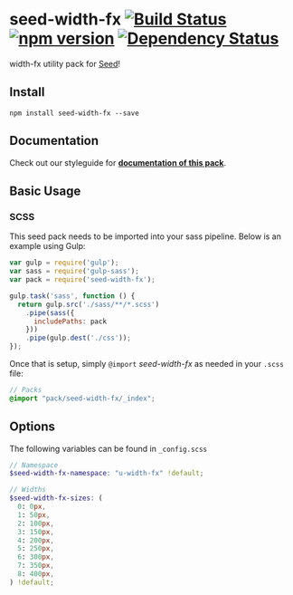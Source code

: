 # seed-width-fx [![Build Status](https://travis-ci.org/helpscout/seed-width-fx.svg?branch=master)](https://travis-ci.org/helpscout/seed-width-fx) [![npm version](https://badge.fury.io/js/seed-width-fx.svg)](https://badge.fury.io/js/seed-width-fx) [![Dependency Status](https://david-dm.org/helpscout/seed-width-fx.svg)](https://david-dm.org/helpscout/seed-width-fx)

width-fx utility pack for [Seed](https://github.com/helpscout/seed)!

## Install
```
npm install seed-width-fx --save
```


## Documentation

Check out our styleguide for **[documentation of this pack](http://style.helpscout.com/seed/packs/seed-width-fx/)**.


## Basic Usage

### SCSS
This seed pack needs to be imported into your sass pipeline. Below is an example using Gulp:


```javascript
var gulp = require('gulp');
var sass = require('gulp-sass');
var pack = require('seed-width-fx');

gulp.task('sass', function () {
  return gulp.src('./sass/**/*.scss')
    .pipe(sass({
      includePaths: pack
    }))
    .pipe(gulp.dest('./css'));
});
```

Once that is setup, simply `@import` *seed-width-fx* as needed in your `.scss` file:

```scss
// Packs
@import "pack/seed-width-fx/_index";
```

## Options

The following variables can be found in `_config.scss`

```scss
// Namespace
$seed-width-fx-namespace: "u-width-fx" !default;

// Widths
$seed-width-fx-sizes: (
  0: 0px,
  1: 50px,
  2: 100px,
  3: 150px,
  4: 200px,
  5: 250px,
  6: 300px,
  7: 350px,
  8: 400px,
) !default;
```
